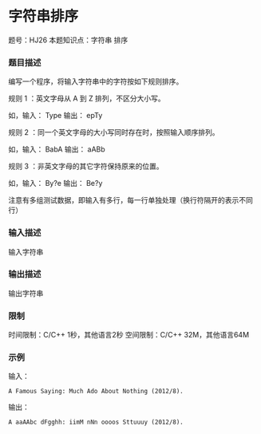 # 字符串排序

题号：HJ26
本题知识点：字符串 排序

### 题目描述

编写一个程序，将输入字符串中的字符按如下规则排序。

规则 1 ：英文字母从 A 到 Z 排列，不区分大小写。

如，输入： Type 输出： epTy

规则 2 ：同一个英文字母的大小写同时存在时，按照输入顺序排列。

如，输入： BabA 输出： aABb

规则 3 ：非英文字母的其它字符保持原来的位置。


如，输入： By?e 输出： Be?y


注意有多组测试数据，即输入有多行，每一行单独处理（换行符隔开的表示不同行）

### 输入描述

输入字符串

### 输出描述

输出字符串

### 限制

时间限制：C/C++ 1秒，其他语言2秒 
空间限制：C/C++ 32M，其他语言64M

### 示例

输入：
```
A Famous Saying: Much Ado About Nothing (2012/8).
```

输出：
```
A aaAAbc dFgghh: iimM nNn oooos Sttuuuy (2012/8).
```